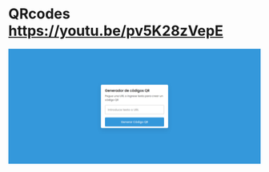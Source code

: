 # QRcodes https://youtu.be/pv5K28zVepE
<p align="center">
  <img src="preview.png" alt="preview del proyecto"  width="1600">
</p>
